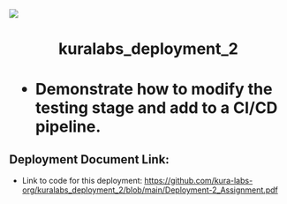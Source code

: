 <img src="https://github.com/kura-labs-org/kuralabs_deployment_1/blob/main/Kuralogo.png">
<h1 align="center">kuralabs_deployment_2<h1> 

- Demonstrate how to modify the testing stage and add to a CI/CD pipeline.

## Deployment Document Link:
-  Link to code for this deployment: https://github.com/kura-labs-org/kuralabs_deployment_2/blob/main/Deployment-2_Assignment.pdf
